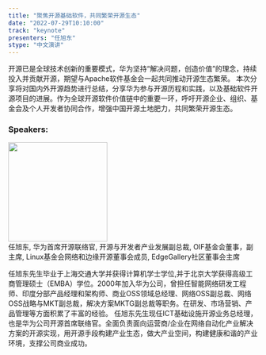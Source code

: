 ```yaml
---
title: "聚焦开源基础软件，共同繁荣开源生态"
date: "2022-07-29T10:10:00" 
track: "keynote"
presenters: "任旭东"
stype: "中文演讲"
---
```

开源已是全球技术创新的重要模式，华为坚持“解决问题，创造价值”的理念，持续投入并贡献开源，期望与Apache软件基金会一起共同推动开源生态繁荣。 本次分享将对国内外开源趋势进行总结，分享华为参与开源历程和实践，以及基础软件开源项目的进展。作为全球开源软件价值链中的重要一环，呼吁开源企业、组织、基金会及个人开发者协同合作，增强中国开源土地肥力，共同繁荣开源生态。

### Speakers: 
<img src="images/speaker/2022.png" width="200" />
<br>
任旭东,
华为首席开源联络官, 开源与开发者产业发展副总裁, OIF基金会董事，副主席, Linux基金会网络和边缘开源董事会成员, EdgeGallery社区董事会主席
 
任旭东先生毕业于上海交通大学并获得计算机学士学位,并于北京大学获得高级工商管理硕士（EMBA）学位。2000年加入华为公司，曾担任智能网络研发工程师、印度分部产品经理和架构师、商业OSS领域总经理、网络OSS副总裁、网络OSS战略与MKT副总裁，解决方案MKTG副总裁等职务。在研发、市场营销、产品管理等方面积累了丰富的经验。
任旭东先生现任ICT基础设施开源业务总经理，也是华为公司开源首席联络官。全面负责面向运营商/企业在网络自动化产业解决方案的开源实现，用开源手段构建产业生态，做大产业空间，构建健康和谐的产业环境，支撑公司商业成功。

 